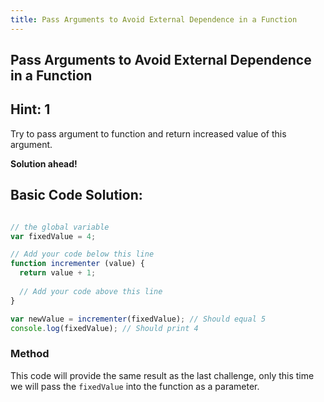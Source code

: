 ```yaml
---
title: Pass Arguments to Avoid External Dependence in a Function
---
```


## Pass Arguments to Avoid External Dependence in a Function

## Hint: 1

Try to pass argument to function and return increased value of this argument. 


**Solution ahead!**

## Basic Code Solution:

```javascript

// the global variable
var fixedValue = 4;

// Add your code below this line
function incrementer (value) {
  return value + 1;
  
  // Add your code above this line
}

var newValue = incrementer(fixedValue); // Should equal 5
console.log(fixedValue); // Should print 4
```

### Method

This code will provide the same result as the last challenge, only this time we will pass the `fixedValue` into the function as a parameter. 

